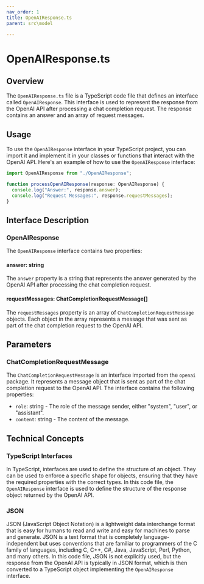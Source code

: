 ```yaml
---
nav_order: 1
title: OpenAIResponse.ts
parent: src\model

---
```


# OpenAIResponse.ts

## Overview

The `OpenAIResponse.ts` file is a TypeScript code file that defines an interface called `OpenAIResponse`. This interface is used to represent the response from the OpenAI API after processing a chat completion request. The response contains an answer and an array of request messages.

## Usage

To use the `OpenAIResponse` interface in your TypeScript project, you can import it and implement it in your classes or functions that interact with the OpenAI API. Here's an example of how to use the `OpenAIResponse` interface:

```typescript
import OpenAIResponse from "./OpenAIResponse";

function processOpenAIResponse(response: OpenAIResponse) {
  console.log("Answer:", response.answer);
  console.log("Request Messages:", response.requestMessages);
}
```

## Interface Description

### OpenAIResponse

The `OpenAIResponse` interface contains two properties:

#### answer: string

The `answer` property is a string that represents the answer generated by the OpenAI API after processing the chat completion request.

#### requestMessages: ChatCompletionRequestMessage[]

The `requestMessages` property is an array of `ChatCompletionRequestMessage` objects. Each object in the array represents a message that was sent as part of the chat completion request to the OpenAI API.

## Parameters

### ChatCompletionRequestMessage

The `ChatCompletionRequestMessage` is an interface imported from the `openai` package. It represents a message object that is sent as part of the chat completion request to the OpenAI API. The interface contains the following properties:

- `role`: string - The role of the message sender, either "system", "user", or "assistant".
- `content`: string - The content of the message.

## Technical Concepts

### TypeScript Interfaces

In TypeScript, interfaces are used to define the structure of an object. They can be used to enforce a specific shape for objects, ensuring that they have the required properties with the correct types. In this code file, the `OpenAIResponse` interface is used to define the structure of the response object returned by the OpenAI API.

### JSON

JSON (JavaScript Object Notation) is a lightweight data interchange format that is easy for humans to read and write and easy for machines to parse and generate. JSON is a text format that is completely language-independent but uses conventions that are familiar to programmers of the C family of languages, including C, C++, C#, Java, JavaScript, Perl, Python, and many others. In this code file, JSON is not explicitly used, but the response from the OpenAI API is typically in JSON format, which is then converted to a TypeScript object implementing the `OpenAIResponse` interface.